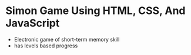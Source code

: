 # Simon Game Using HTML, CSS, And JavaScript
- Electronic game of short-term memory skill
- has levels based progress 